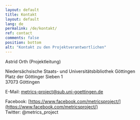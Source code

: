 ```yaml
---
layout: default
title: Kontakt
layout: default
lang: de
permalink: /de/kontakt/
ref: contact
comments: false
position: bottom
alt: "Kontakt zu den Projektverantwortlichen"
---
```


Astrid Orth (Projektleitung)

Niedersächsische Staats- und Universitätsbibliothek Göttingen  
Platz der Göttinger Sieben 1  
37073 Göttingen  

E-Mail: metrics-project@sub.uni-goettingen.de  

Facebook: [https://www.facebook.com/metricsproject/](https://www.facebook.com/metricsproject/)  
Twitter: @metrics_project
